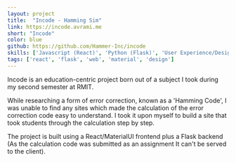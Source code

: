 ```yaml
---
layout: project
title:  "Incode - Hamming Sim"
link: https://incode.avrami.me
short: "Incode"
color: blue
github: https://github.com/Hammer-Inc/incode
skills: ['Javascript (React)', 'Python (Flask)', 'User Experience/Design (Material Design)', 'Education Design']
tags: ['react', 'flask', 'web', 'material', 'design']
---
```

Incode is an education-centric project born out of a subject I took during my second semester at RMIT.

While researching a form of error correction, known as a 'Hamming Code', I was unable to find any sites which made the calculation of the error
correction code easy to understand. I took it upon myself to build a site that took students through the calculation step by step.

The project is built using a React/MaterialUI frontend plus a Flask backend
(As the calculation code was submitted as an assignment It can't be served to the client).